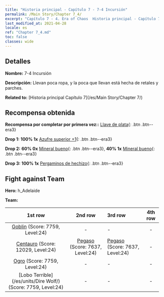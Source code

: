 ```yaml
---
title: "Historia principal - Capítulo 7 - 7-4 Incursión"
permalink: /Main Story/Chapter 7_4/
excerpt: "Capítulo 7 - 4. Era of Chaos  Historia principal - Capítulo 7_4. 7-4 Incursión"
last_modified_at: 2021-04-28
locale: es
ref: "Chapter 7_4.md"
toc: false
classes: wide
---
```


## Detalles

 **Nombre:** 7-4 Incursión

 **Descripción:** Llevan poca ropa, y la poca que llevan está hecha de retales y parches.

 **Related to:** [Historia principal Capítulo 7](/es/Main Story/Chapter 7/)

## Recompensa obtenida

 **Recompensa por completar por primera vez::** [Llave de plata](/ItemsES/con_693/){: .btn .btn--era3}

 **Drop 1:** **100% 1x** [Azufre superior +1](/ItemsES/mat_22/){: .btn .btn--era3}

 **Drop 2:** **60% 0x** [Mineral bueno](/ItemsES/mat_12/){: .btn .btn--era3}, **40% 1x** [Mineral bueno](/ItemsES/mat_12/){: .btn .btn--era3}

 **Drop 3:** **100% 1x** [Pergaminos de hechizo](/ItemsES/con_694/){: .btn .btn--era3}


## Fight against Team
 **Hero:** h_Adelaide

 **Team:**


  | 1st row | 2nd row | 3rd row | 4th row |
  |:----:|:----:|:----|:----:|
  | [Goblin](/es/units/Goblin/) (Score: 7759, Level:24)  | - | - | - |
  | [Centauro](/es/units/Centaur/) (Score: 12029, Level:24)  | [Pegaso](/es/units/Pegasus/) (Score: 7637, Level:24)  | [Pegaso](/es/units/Pegasus/) (Score: 7637, Level:24)  | - |
  | [Ogro](/es/units/Ogre/) (Score: 7759, Level:24)  | - | - | - |
  | [Lobo Terrible](/es/units/Dire Wolf/) (Score: 7759, Level:24)  | - | - | - |



